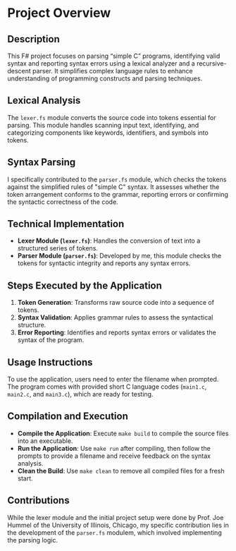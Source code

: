 # Project Overview

## Description
This F# project focuses on parsing “simple C” programs, identifying valid syntax and reporting syntax errors using a lexical analyzer and a recursive-descent parser. It simplifies complex language rules to enhance understanding of programming constructs and parsing techniques.

## Lexical Analysis
The `lexer.fs` module converts the source code into tokens essential for parsing. This module handles scanning input text, identifying, and categorizing components like keywords, identifiers, and symbols into tokens.

## Syntax Parsing
I specifically contributed to the `parser.fs` module, which checks the tokens against the simplified rules of "simple C" syntax. It assesses whether the token arrangement conforms to the grammar, reporting errors or confirming the syntactic correctness of the code.

## Technical Implementation
- **Lexer Module (`lexer.fs`)**: Handles the conversion of text into a structured series of tokens.
- **Parser Module (`parser.fs`)**: Developed by me, this module checks the tokens for syntactic integrity and reports any syntax errors.

## Steps Executed by the Application
1. **Token Generation**: Transforms raw source code into a sequence of tokens.
2. **Syntax Validation**: Applies grammar rules to assess the syntactical structure.
3. **Error Reporting**: Identifies and reports syntax errors or validates the syntax of the program.

## Usage Instructions
To use the application, users need to enter the filename when prompted. The program comes with provided short C language codes (`main1.c`, `main2.c`, and `main3.c`), which are ready for testing.

## Compilation and Execution
- **Compile the Application**: Execute `make build` to compile the source files into an executable.
- **Run the Application**: Use `make run` after compiling, then follow the prompts to provide a filename and receive feedback on the syntax analysis.
- **Clean the Build**: Use `make clean` to remove all compiled files for a fresh start.

## Contributions
While the lexer module and the initial project setup were done by Prof. Joe Hummel of the University of Illinois, Chicago, my specific contribution lies in the development of the `parser.fs` modulem, which involved implementing the parsing logic.
